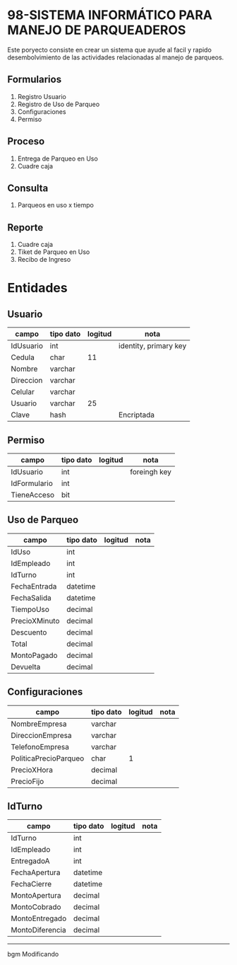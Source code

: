 # 98-SISTEMA INFORMÁTICO PARA MANEJO DE PARQUEADEROS

Este poryecto consiste en crear un sistema que ayude al facil y rapido desembolvimiento de las actividades relacionadas al manejo de parqueos.

## Formularios

1. Registro Usuario
2. Registro de Uso de Parqueo
3. Configuraciones
4. Permiso

## Proceso

1. Entrega de Parqueo en Uso
2. Cuadre caja

## Consulta

1. Parqueos en uso x tiempo

## Reporte

1. Cuadre caja
2. Tiket de Parqueo en Uso
3. Recibo de Ingreso

# Entidades

## Usuario

campo|tipo dato|logitud|nota
---|---|---|---
IdUsuario|int||identity, primary key
Cedula|char|11
Nombre|varchar
Direccion|varchar
Celular|varchar
Usuario|varchar|25
Clave|hash||Encriptada

## Permiso
campo|tipo dato|logitud|nota
---|---|---|---
IdUsuario|int||foreingh key
IdFormulario|int
TieneAcceso|bit

## Uso de Parqueo
campo|tipo dato|logitud|nota
---|---|---|---
IdUso|int
IdEmpleado|int
IdTurno|int
FechaEntrada|datetime
FechaSalida|datetime
TiempoUso|decimal
PrecioXMinuto|decimal
Descuento|decimal
Total|decimal
MontoPagado|decimal
Devuelta|decimal

## Configuraciones
campo|tipo dato|logitud|nota
---|---|---|---
NombreEmpresa|varchar
DireccionEmpresa|varchar
TelefonoEmpresa|varchar
PoliticaPrecioParqueo|char|1
PrecioXHora|decimal
PrecioFijo|decimal

## IdTurno
campo|tipo dato|logitud|nota
---|---|---|---
IdTurno|int
IdEmpleado|int
EntregadoA|int
FechaApertura|datetime
FechaCierre|datetime
MontoApertura|decimal
MontoCobrado|decimal
MontoEntregado|decimal
MontoDiferencia|decimal
---------------------------------------


bgm Modificando
